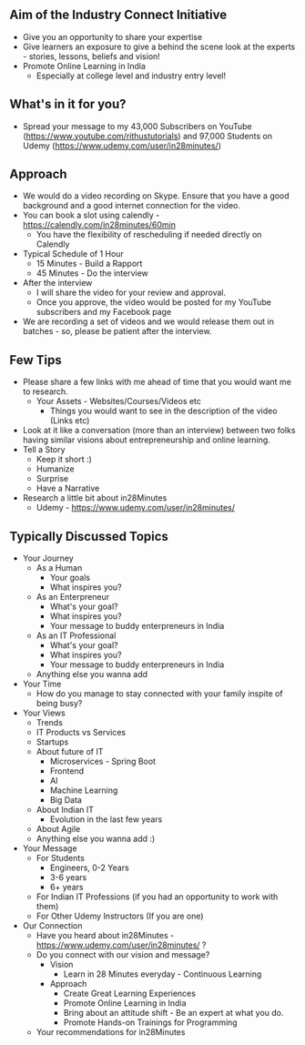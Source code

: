 ## Aim of the Industry Connect Initiative
- Give you an opportunity to share your expertise 
- Give learners an exposure to give a behind the scene look at the experts - stories, lessons, beliefs and vision!
- Promote Online Learning in India
	- Especially at college level and industry entry level!

## What's in it for you?
- Spread your message to my 43,000 Subscribers on YouTube (https://www.youtube.com/rithustutorials) and 97,000 Students on Udemy (https://www.udemy.com/user/in28minutes/)

## Approach
- We would do a video recording on Skype. Ensure that you have a good background and a good internet connection for the video.
- You can book a slot using calendly - https://calendly.com/in28minutes/60min
	- You have the flexibility of rescheduling if needed directly on Calendly
- Typical Schedule of 1 Hour
	- 15 Minutes - Build a Rapport
	- 45 Minutes - Do the interview
- After the interview
	- I will share the video for your review and approval.
	- Once you approve, the video would be posted for my YouTube subscribers and my Facebook page
- We are recording a set of videos and we would release them out in batches - so, please be patient after the interview.

## Few Tips 
- Please share a few links with me ahead of time that you would want me to research.
	- Your Assets - Websites/Courses/Videos etc
		- Things you would want to see in the description of the video (Links etc)
- Look at it like a conversation (more than an interview) between two folks having similar visions about entrepreneurship and online learning.
- Tell a Story
	- Keep it short :)
	- Humanize
	- Surprise
	- Have a Narrative
- Research a little bit about in28Minutes
	- Udemy - https://www.udemy.com/user/in28minutes/ 

## Typically Discussed Topics

- Your Journey
	- As a Human
		- Your goals
		- What inspires you?
	- As an Enterpreneur 
		- What's your goal?
		- What inspires you?
		- Your message to buddy enterpreneurs in India
	- As an IT Professional 
		- What's your goal?
		- What inspires you?
		- Your message to buddy enterpreneurs in India
	- Anything else you wanna add
- Your Time
	- How do you manage to stay connected with your family inspite of being busy?
- Your Views
	- Trends
	- IT Products vs Services
	- Startups	
	- About future of IT
		- Microservices - Spring Boot
		- Frontend
		- AI
		- Machine Learning
		- Big Data
	- About Indian IT
		- Evolution in the last few years
	- About Agile
	- Anything else you wanna add :)
- Your Message
	- For Students
		- Engineers, 0-2 Years
		- 3-6 years
		- 6+ years
	- For Indian IT Professions (if you had an opportunity to work with them) 
	- For Other Udemy Instructors (If you are one)
- Our Connection
	- Have you heard about in28Minutes - https://www.udemy.com/user/in28minutes/ ?
	- Do you connect with our vision and message?
		- Vision
			- Learn in 28 Minutes everyday - Continuous Learning
		- Approach
			- Create Great Learning Experiences
			- Promote Online Learning in India
			- Bring about an attitude shift - Be an expert at what you do.
			- Promote Hands-on Trainings for Programming
	- Your recommendations for in28Minutes